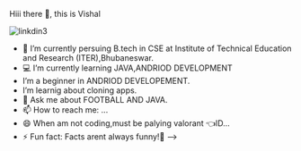  Hiii there 👋, this is Vishal
 
![linkdin3](https://user-images.githubusercontent.com/78494000/119268599-59ae6780-bc11-11eb-9f13-8b9c4be158ff.jpg)

- 🔭 I’m currently persuing B.tech in CSE at Institute of Technical Education and Research (ITER),Bhubaneswar.
- 💻 I’m currently learning JAVA,ANDRIOD DEVELOPMENT
- I’m a beginner in ANDRIOD DEVELOPEMENT.
- I’m learnig about cloning apps.
- 💬 Ask me about FOOTBALL AND JAVA.
- 📫 How to reach me: ...
- 😄 When am not coding,must be palying valorant <VAME07> 👈ID...
- ⚡ Fun fact: Facts arent always funny!🙂
-->

